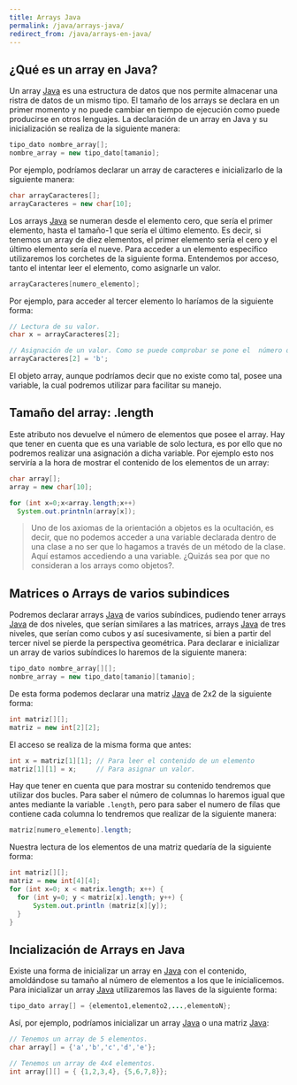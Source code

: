 ```yaml
---
title: Arrays Java
permalink: /java/arrays-java/
redirect_from: /java/arrays-en-java/
---
```


## ¿Qué es un array en Java?

Un array [Java][ManualJava] es una estructura de datos que nos permite almacenar una ristra de datos de un mismo tipo. El tamaño de los arrays se declara en un primer momento y no puede cambiar en tiempo de ejecución como puede producirse en otros lenguajes. La declaración de un array en Java y su inicialización se realiza de la siguiente manera:

~~~java
tipo_dato nombre_array[];
nombre_array = new tipo_dato[tamanio];
~~~

Por ejemplo, podríamos declarar un array de caracteres e inicializarlo de la siguiente manera:

~~~java
char arrayCaracteres[];
arrayCaracteres = new char[10];
~~~

Los arrays [Java][ManualJava] se numeran desde el elemento cero, que sería el primer elemento, hasta el tamaño-1 que sería el último elemento. Es decir, si tenemos un array de diez elementos, el primer elemento sería el cero y el último elemento sería el nueve. Para acceder a un elemento especifico utilizaremos los corchetes de la siguiente forma. Entendemos por acceso, tanto el intentar leer el elemento, como asignarle un valor.

~~~java
arrayCaracteres[numero_elemento];
~~~

Por ejemplo, para acceder al tercer elemento lo haríamos de la siguiente forma:

~~~java
// Lectura de su valor.
char x = arrayCaracteres[2];

// Asignación de un valor. Como se puede comprobar se pone el  número dos, que coincide con el tercer elemento. Ya que como  dijimos anteriormente el primer elemento es el cero.
arrayCaracteres[2] = 'b';
~~~

El objeto array, aunque podríamos decir que no existe como tal, posee una variable, la cual podremos utilizar para facilitar su manejo.

## Tamaño del array: .length

Este atributo nos devuelve el número de elementos que posee el array. Hay que tener en cuenta que es una variable de solo lectura, es por ello que no podremos realizar una asignación a dicha variable. Por ejemplo esto nos serviría a la hora de mostrar el contenido de los elementos de un array:

~~~java
char array[];
array = new char[10];

for (int x=0;x<array.length;x++)
  System.out.printnln(array[x]);
~~~

> Uno de los axiomas de la orientación a objetos es la ocultación, es decir, que no podemos acceder a una variable declarada dentro de una clase a no ser que lo hagamos a través de un método de la clase. Aquí estamos accediendo a una variable. ¿Quizás sea por que no consideran a los arrays como objetos?.

## Matrices o Arrays de varios subindices

Podremos declarar arrays [Java][ManualJava] de varios subíndices, pudiendo tener arrays [Java][ManualJava] de dos niveles, que serían similares a las matrices, arrays [Java][ManualJava] de tres niveles, que serían como cubos y así sucesivamente, si bien a partir del tercer nivel se pierde la perspectiva geométrica. Para declarar e inicializar un array de varios subíndices lo haremos de la siguiente manera:

~~~java
tipo_dato nombre_array[][];
nombre_array = new tipo_dato[tamanio][tamanio];
~~~

De esta forma podemos declarar una matriz [Java][ManualJava] de 2x2 de la siguiente forma:

~~~java
int matriz[][];
matriz = new int[2][2];
~~~

El acceso se realiza de la misma forma que antes:

~~~java
int x = matriz[1][1]; // Para leer el contenido de un elemento
matriz[1][1] = x;     // Para asignar un valor.
~~~

Hay que tener en cuenta que para mostrar su contenido tendremos que utilizar dos bucles. Para saber el número de columnas lo haremos igual que antes mediante la variable ```.length```, pero para saber el numero de filas que contiene cada columna lo tendremos que realizar de la siguiente manera:

~~~java
matriz[numero_elemento].length;
~~~

Nuestra lectura de los elementos de una matriz quedaría de la siguiente forma:

~~~java
int matriz[][];
matriz = new int[4][4];
for (int x=0; x < matrix.length; x++) {
  for (int y=0; y < matriz[x].length; y++) {
      System.out.println (matriz[x][y]);
  }
}
~~~

## Incialización de Arrays en Java

Existe una forma de inicializar un array en [Java][ManualJava] con el contenido, amoldándose su tamaño al número de elementos a los que le inicialicemos. Para inicializar un array [Java][ManualJava] utilizaremos las llaves de la siguiente forma:

~~~java
tipo_dato array[] = {elemento1,elemento2,...,elementoN};
~~~

Así, por ejemplo, podríamos inicializar un array [Java][ManualJava] o una matriz [Java][ManualJava]:

~~~java
// Tenemos un array de 5 elementos.
char array[] = {'a','b','c','d','e'};

// Tenemos un array de 4x4 elementos.
int array[][] = { {1,2,3,4}, {5,6,7,8}};
~~~

[ManualJava]: http://www.manualweb.net/tutorial-java/
